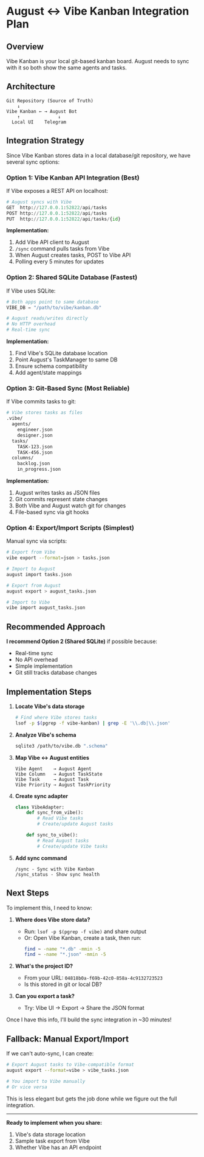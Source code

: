 # August ↔️ Vibe Kanban Integration Plan

## Overview

Vibe Kanban is your local git-based kanban board. August needs to sync with it so both show the same agents and tasks.

## Architecture

```
Git Repository (Source of Truth)
    ↓
Vibe Kanban ← → August Bot
    ↑              ↓
  Local UI    Telegram
```

## Integration Strategy

Since Vibe Kanban stores data in a local database/git repository, we have several sync options:

### Option 1: **Vibe Kanban API Integration** (Best)

If Vibe exposes a REST API on localhost:

```python
# August syncs with Vibe
GET  http://127.0.0.1:52822/api/tasks
POST http://127.0.0.1:52822/api/tasks
PUT  http://127.0.0.1:52822/api/tasks/{id}
```

**Implementation:**
1. Add Vibe API client to August
2. `/sync` command pulls tasks from Vibe
3. When August creates tasks, POST to Vibe API
4. Polling every 5 minutes for updates

### Option 2: **Shared SQLite Database** (Fastest)

If Vibe uses SQLite:

```python
# Both apps point to same database
VIBE_DB = "/path/to/vibe/kanban.db"

# August reads/writes directly
# No HTTP overhead
# Real-time sync
```

**Implementation:**
1. Find Vibe's SQLite database location
2. Point August's TaskManager to same DB
3. Ensure schema compatibility
4. Add agent/state mappings

### Option 3: **Git-Based Sync** (Most Reliable)

If Vibe commits tasks to git:

```bash
# Vibe stores tasks as files
.vibe/
  agents/
    engineer.json
    designer.json
  tasks/
    TASK-123.json
    TASK-456.json
  columns/
    backlog.json
    in_progress.json
```

**Implementation:**
1. August writes tasks as JSON files
2. Git commits represent state changes
3. Both Vibe and August watch git for changes
4. File-based sync via git hooks

### Option 4: **Export/Import Scripts** (Simplest)

Manual sync via scripts:

```bash
# Export from Vibe
vibe export --format=json > tasks.json

# Import to August
august import tasks.json

# Export from August
august export > august_tasks.json

# Import to Vibe
vibe import august_tasks.json
```

## Recommended Approach

**I recommend Option 2 (Shared SQLite)** if possible because:
- Real-time sync
- No API overhead
- Simple implementation
- Git still tracks database changes

## Implementation Steps

1. **Locate Vibe's data storage**
   ```bash
   # Find where Vibe stores tasks
   lsof -p $(pgrep -f vibe-kanban) | grep -E '\\.db|\\.json'
   ```

2. **Analyze Vibe's schema**
   ```bash
   sqlite3 /path/to/vibe.db ".schema"
   ```

3. **Map Vibe ↔️ August entities**
   ```
   Vibe Agent    → August Agent
   Vibe Column   → August TaskState
   Vibe Task     → August Task
   Vibe Priority → August TaskPriority
   ```

4. **Create sync adapter**
   ```python
   class VibeAdapter:
       def sync_from_vibe():
           # Read Vibe tasks
           # Create/update August tasks

       def sync_to_vibe():
           # Read August tasks
           # Create/update Vibe tasks
   ```

5. **Add sync command**
   ```
   /sync - Sync with Vibe Kanban
   /sync_status - Show sync health
   ```

## Next Steps

To implement this, I need to know:

1. **Where does Vibe store data?**
   - Run: `lsof -p $(pgrep -f vibe)` and share output
   - Or: Open Vibe Kanban, create a task, then run:
     ```bash
     find ~ -name "*.db" -mmin -5
     find ~ -name "*.json" -mmin -5
     ```

2. **What's the project ID?**
   - From your URL: `04818b0a-f69b-42c0-858a-4c9132723523`
   - Is this stored in git or local DB?

3. **Can you export a task?**
   - Try: Vibe UI → Export → Share the JSON format

Once I have this info, I'll build the sync integration in ~30 minutes!

## Fallback: Manual Export/Import

If we can't auto-sync, I can create:

```bash
# Export August tasks to Vibe-compatible format
august export --format=vibe > vibe_tasks.json

# You import to Vibe manually
# Or vice versa
```

This is less elegant but gets the job done while we figure out the full integration.

---

**Ready to implement when you share:**
1. Vibe's data storage location
2. Sample task export from Vibe
3. Whether Vibe has an API endpoint
